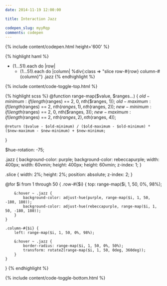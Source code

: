 ```yaml
---
date: 2014-11-19 12:00:00

title: Interaction Jazz

codepen_slug: myyRqp
comments: codepen
---
```



{% include content/codepen.html height='600' %}

{% highlight haml %}
- (1...51).each do |row|
    - (1...51).each do |column|
        %div{:class => "slice  row-#{row}  column-#{column}"}
.jazz
{% endhighlight %}

{% include content/code-toggle-top.html %}

{% highlight scss %}
@function range-map($value, $ranges...) {
    $old-minimum: if(length($ranges) == 2, 0, nth($ranges, 1));
    $old-maximum: if(length($ranges) == 2, nth($ranges, 1), nth($ranges, 2));
    $new-minimum: if(length($ranges) == 2, 0, nth($ranges, 3));
    $new-maximum: if(length($ranges) == 2, nth($ranges, 2), nth($ranges, 4));

    @return ($value - $old-minimum) / ($old-maximum - $old-minimum) * ($new-maximum - $new-minimum) + $new-minimum;
}

$hue-rotation: -75;

.jazz {
    background-color: purple;
    background-color: rebeccapurple;
    width: 400px;
    width: 60vmin;
    height: 400px;
    height: 60vmin;
    z-index: 1;
}

.slice {
    width: 2%;
    height: 2%;
    position: absolute;
    z-index: 2;
}

@for $i from 1 through 50 {
    .row-#{$i} {
        top: range-map($i, 1, 50, 0%, 98%);

        &:hover ~ .jazz {
            background-color: adjust-hue(purple, range-map($i, 1, 50, -180, 180));
            background-color: adjust-hue(rebeccapurple, range-map($i, 1, 50, -180, 180));
        }
    }

    .column-#{$i} {
        left: range-map($i, 1, 50, 0%, 98%);

        &:hover ~ .jazz {
            border-radius: range-map($i, 1, 50, 0%, 50%);
            transform: rotateZ(range-map($i, 1, 50, 0deg, 360deg));
        }
    }
}
{% endhighlight %}

{% include content/code-toggle-bottom.html %}
